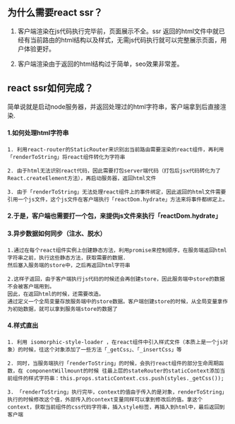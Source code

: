 ## 为什么需要react ssr？
1. 客户端渲染在js代码执行完毕前，页面展示不全。ssr 返回的html文件中就已经有当前路由的html结构以及样式，无需js代码执行就可以完整展示页面，用户体验更好。

2. 客户端渲染由于返回的html结构过于简单，seo效果非常差。

## react ssr如何完成？
简单说就是启动node服务器，并返回处理过的html字符串，客户端拿到后直接渲染.
#### 1.如何处理html字符串
    1. 利用react-router的StaticRouter来识别出当前路由需要渲染的react组件，再利用「renderToString」将react组件转化为字符串

    2. 由于html无法识别react代码，因此需要打包server端代码（打包后jsx代码转化为了React.createElement方法），再启动服务器，返回html文件

    3. 由于「renderToString」无法处理react组件上的事件绑定，因此返回的html文件需要引用一个js文件，这个js文件在客户端执行「reactDom.hydrate」方法来将事件都绑定上。

#### 2.于是，客户端也需要打一个包，来提供js文件来执行「reactDom.hydrate」

#### 3.异步数据如何同步（注水、脱水）
    1.通过在每个react组件实例上创建静态方法，利用promise来控制顺序，在服务端返回html字符串之前，执行这些静态方法，获取需要的数据.
    然后塞入服务端的store中，之后再返回html字符串

    2.这样子返回，由于客户端执行js代码的时候还会再创建store，因此服务端中store的数据不会被客户端用到。
    因此，在返回html的时候，还需要改造。
    通过定义一个全局变量存放服务端中的store数据。客户端创建store的时候，从全局变量拿作为初始数据，就可以拿到服务端store的数据了

#### 4.样式直出
    1. 利用 isomorphic-style-loader ，在react组件中引入样式文件（本质上是一个js对象）的时候，往这个对象添加了一些方法「_getCss」、「_insertCss」等

    2. 同时，当服务端执行「renderToString」的时候，会执行react组件的部分生命周期函数，在 componentWillmount的时候 往最上层的stateRouter的staticContext添加当前组件的样式字符串：this.props.staticContext.css.push(styles._getCss());

    3. 「renderToString」执行完毕，context的值由于传入的是对象，renderToString」执行的时候修改这个值，外部传入的context变量同样可以拿到修改后的值。拿这个context，获取当前组件的css代码字符串，插入style标签，再插入到html中，最后返回到客户端